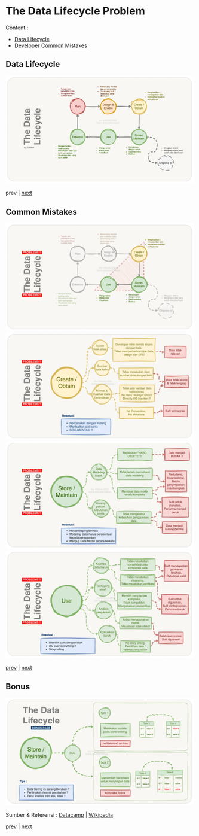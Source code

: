# The Data Lifecycle Problem

Content :
- [Data Lifecycle](./readme.md#data-lifecycle)
- [Developer Common Mistakes](./readme.md#developers-common-mistakes)

## Data Lifecycle
![Gambar 1](../img/data-lifecycle/data-lifecycle.svg)

prev |
[next](./readme.md#common-mistakes)

## Common Mistakes
![Gambar 2](../img/data-lifecycle/data-lifecycle-problems.svg)
![Gambar 3](../img/data-lifecycle/data-lifecycle-problem-1.svg)
![Gambar 3](../img/data-lifecycle/data-lifecycle-problem-2.svg)
![Gambar 4](../img/data-lifecycle/data-lifecycle-problem-3.svg)

[prev](./readme.md#data-lifecycle) |
[next](./readme.md#bonus)

## Bonus
![Gambar 5](../img/data-lifecycle/data-lifecycle-scd.svg)

Sumber & Referensi :
[Datacamp](https://www.datacamp.com/tutorial/mastering-slowly-changing-dimensions-scd) |
[Wikipedia](https://en.wikipedia.org/wiki/Slowly_changing_dimension)

[prev](./readme.md#common-mistakes) | next
